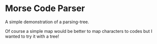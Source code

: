 # Morse Code Parser

A simple demonstration of a parsing-tree.

Of course a simple map would be better to map characters to codes but I wanted to try it with a tree!
